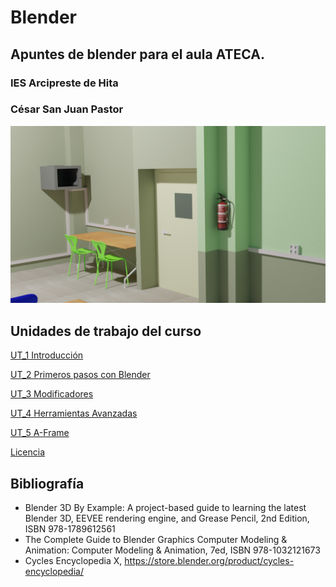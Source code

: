 # Blender
## Apuntes de blender para el aula ATECA.

### **IES Arcipreste de Hita**

### **César San Juan Pastor**

![](Portada.png)

## Unidades de trabajo del curso
[UT_1 Introducción](ut_1/ut_1_01.md)

[UT_2 Primeros pasos con Blender](ut_2/ut_2_01.md)

[UT_3 Modificadores](ut_3/ut_3_01.md)

[UT_4 Herramientas Avanzadas](ut_4/ut_4_01.md)

[UT_5 A-Frame](ut_4/ut_5_01.md)

[Licencia](https://github.com/csanjuanp-ies/blender/blob/main/LICENSE)

## Bibliografía
- Blender 3D By Example: A project-based guide to learning the latest Blender 3D, EEVEE rendering engine, and Grease Pencil, 2nd Edition, ISBN 978-1789612561
- The Complete Guide to Blender Graphics Computer Modeling & Animation: Computer Modeling & Animation, 7ed, ISBN 978-1032121673
- Cycles Encyclopedia X, https://store.blender.org/product/cycles-encyclopedia/
